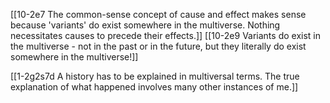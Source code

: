 [[10-2e7 The common-sense concept of cause and effect makes sense because 'variants' do exist somewhere in the multiverse. Nothing necessitates causes to precede their effects.]]
[[10-2e9 Variants do exist in the multiverse - not in the past or in the future, but they literally do exist somewhere in the multiverse!]]

[[1-2g2s7d A history has to be explained in multiversal terms. The true explanation of what happened involves many other instances of me.]]

